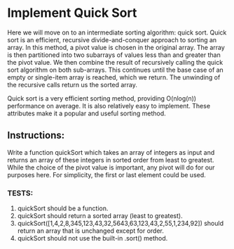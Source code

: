 # Implement Quick Sort

Here we will move on to an intermediate sorting algorithm: quick sort. Quick sort is an efficient, recursive divide-and-conquer approach to sorting an array. In this method, a pivot value is chosen in the original array. The array is then partitioned into two subarrays of values less than and greater than the pivot value. We then combine the result of recursively calling the quick sort algorithm on both sub-arrays. This continues until the base case of an empty or single-item array is reached, which we return. The unwinding of the recursive calls return us the sorted array.

Quick sort is a very efficient sorting method, providing O(nlog(n)) performance on average. It is also relatively easy to implement. These attributes make it a popular and useful sorting method.

## Instructions:

Write a function quickSort which takes an array of integers as input and returns an array of these integers in sorted order from least to greatest. While the choice of the pivot value is important, any pivot will do for our purposes here. For simplicity, the first or last element could be used.

### TESTS:

1. quickSort should be a function.
2. quickSort should return a sorted array (least to greatest).
3. quickSort([1,4,2,8,345,123,43,32,5643,63,123,43,2,55,1,234,92]) should return an array that is unchanged except for order.
4. quickSort should not use the built-in .sort() method.